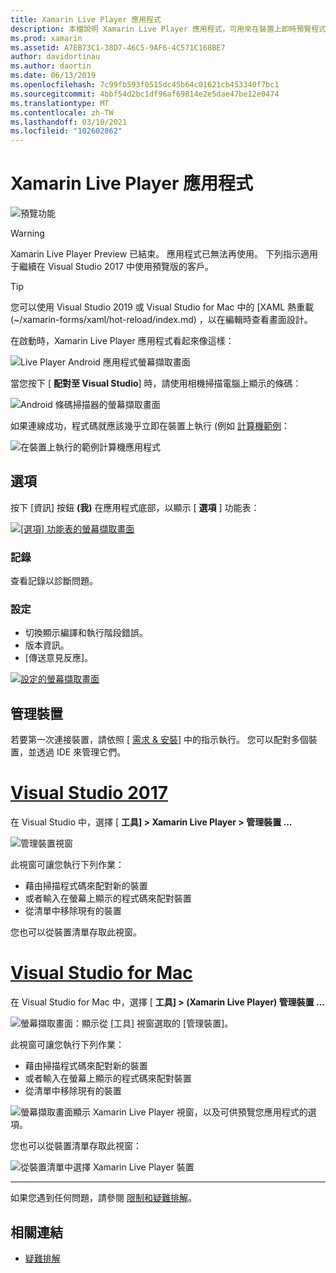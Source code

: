 ```yaml
---
title: Xamarin Live Player 應用程式
description: 本檔說明 Xamarin Live Player 應用程式，可用來在裝置上即時預覽程式碼變更。 其中討論設定、範例、記錄、設定、管理裝置等等。
ms.prod: xamarin
ms.assetid: A7EB73C1-38D7-46C5-9AF6-4C571C168BE7
author: davidortinau
ms.author: daortin
ms.date: 06/13/2019
ms.openlocfilehash: 7c99fb593f0515dc45b64c01621cb453340f7bc1
ms.sourcegitcommit: 4bbf54d2bc1df96af69814e2e5dae47be12e0474
ms.translationtype: MT
ms.contentlocale: zh-TW
ms.lasthandoff: 03/10/2021
ms.locfileid: "102602862"
---
```

# <a name="xamarin-live-player-app"></a>Xamarin Live Player 應用程式

![預覽功能](~/media/shared/preview.png)

> [!WARNING]
> Xamarin Live Player Preview 已結束。 應用程式已無法再使用。 下列指示適用于繼續在 Visual Studio 2017 中使用預覽版的客戶。

> [!TIP]
> 您可以使用 Visual Studio 2019 或 Visual Studio for Mac 中的 [XAML 熱重載 (~/xamarin-forms/xaml/hot-reload/index.md) ，以在編輯時查看畫面設計。

在啟動時，Xamarin Live Player 應用程式看起來像這樣：

![Live Player Android 應用程式螢幕擷取畫面](player-images/app-android-sml.png)

當您按下 [ **配對至 Visual Studio**] 時，請使用相機掃描電腦上顯示的條碼：

![Android 條碼掃描器的螢幕擷取畫面](player-images/scan-android-sml.png)

如果連線成功，程式碼就應該幾乎立即在裝置上執行 (例如 [計算機範例](https://github.com/xamarin/mobile-samples/tree/master/LivePlayer/BasicCalculator)：

![在裝置上執行的範例計算機應用程式](player-images/basic-calculator-sml.png)

## <a name="options"></a>選項

按下 [資訊] 按鈕 **(我)** 在應用程式底部，以顯示 [ **選項** ] 功能表：

[![[選項] 功能表的螢幕擷取畫面](player-images/options-sml.png)](player-images/options.png#lightbox)

### <a name="logs"></a>記錄

查看記錄以診斷問題。

### <a name="settings"></a>設定

- 切換顯示編譯和執行階段錯誤。
- 版本資訊。
- [傳送意見反應]。

[![設定的螢幕擷取畫面](player-images/settings-sml.png)](player-images/settings.png#lightbox)

## <a name="managing-devices"></a>管理裝置

若要第一次連接裝置，請依照 [ [需求 & 安裝](~/tools/live-player/install.md)] 中的指示執行。 您可以配對多個裝置，並透過 IDE 來管理它們。

# <a name="visual-studio-2017"></a>[Visual Studio 2017](#tab/windows)

在 Visual Studio 中，選擇 [ **工具] > Xamarin Live Player > 管理裝置 ...**

![管理裝置視窗](player-images/manage-tools-menu-vs.png)

此視窗可讓您執行下列作業：

- 藉由掃描程式碼來配對新的裝置
- 或者輸入在螢幕上顯示的程式碼來配對裝置
- 從清單中移除現有的裝置

您也可以從裝置清單存取此視窗。

# <a name="visual-studio-for-mac"></a>[Visual Studio for Mac](#tab/macos)

在 Visual Studio for Mac 中，選擇 [ **工具] > (Xamarin Live Player) 管理裝置 ...**

![螢幕擷取畫面：顯示從 [工具] 視窗選取的 [管理裝置]。](player-images/manage-tools-menu.png)

此視窗可讓您執行下列作業：

- 藉由掃描程式碼來配對新的裝置
- 或者輸入在螢幕上顯示的程式碼來配對裝置
- 從清單中移除現有的裝置

![螢幕擷取畫面顯示 Xamarin Live Player 視窗，以及可供預覽您應用程式的選項。](player-images/manage.png)

您也可以從裝置清單存取此視窗：

![從裝置清單中選擇 Xamarin Live Player 裝置](player-images/manage-device-menu.png)

-----

如果您遇到任何問題，請參閱 [限制和疑難排解](~/tools/live-player/troubleshooting.md)。

## <a name="related-links"></a>相關連結

- [疑難排解](~/tools/live-player/troubleshooting.md)

